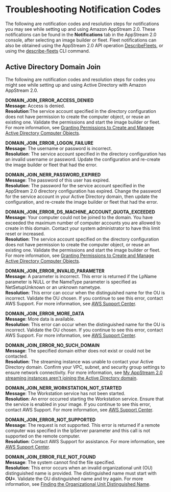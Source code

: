 # Troubleshooting Notification Codes<a name="troubleshooting-notification-codes"></a>

The following are notification codes and resolution steps for notifications you may see while setting up and using Amazon AppStream 2\.0\. These notifications can be found in the **Notifications** tab in the AppStream 2\.0 console, after selecting an image builder or fleet\. Fleet notifications can also be obtained using the AppStream 2\.0 API operation [DescribeFleets](http://docs.aws.amazon.com/appstream2/latest/APIReference/API_DescribeFleets.html), or using the [describe\-fleets](http://docs.aws.amazon.com/cli/latest/reference/appstream/describe-fleets.html) CLI command\.

## Active Directory Domain Join<a name="troubleshooting-notification-codes-ad"></a>

The following are notification codes and resolution steps for codes you might see while setting up and using Active Directory with Amazon AppStream 2\.0\. 

**DOMAIN\_JOIN\_ERROR\_ACCESS\_DENIED**  
**Message**: Access is denied\.  
**Resolution**:The service account specified in the directory configuration does not have permission to create the computer object, or reuse an existing one\. Validate the permissions and start the image builder or fleet\. For more information, see [Granting Permissions to Create and Manage Active Directory Computer Objects](active-directory-admin.md#active-directory-permissions)\.

**DOMAIN\_JOIN\_ERROR\_LOGON\_FAILURE**  
**Message**: The username or password is incorrect\.  
**Resolution**: The service account specified in the directory configuration has an invalid username or password\. Update the configuration and re\-create the image builder or fleet that had the error\.

**DOMAIN\_JOIN\_NERR\_PASSWORD\_EXPIRED**  
**Message**: The password of this user has expired\.  
**Resolution**: The password for the service account specified in the AppStream 2\.0 directory configuration has expired\. Change the password for the service account in your Active Directory domain, then update the configuration, and re\-create the image builder or fleet that had the error\.

**DOMAIN\_JOIN\_ERROR\_DS\_MACHINE\_ACCOUNT\_QUOTA\_EXCEEDED**  
**Message**: Your computer could not be joined to the domain\. You have exceeded the maximum number of computer accounts you are allowed to create in this domain\. Contact your system administrator to have this limit reset or increased\.  
**Resolution**: The service account specified on the directory configuration does not have permission to create the computer object, or reuse an existing one\. Validate the permissions and start the image builder or fleet\. For more information, see [Granting Permissions to Create and Manage Active Directory Computer Objects](active-directory-admin.md#active-directory-permissions)\.

**DOMAIN\_JOIN\_ERROR\_INVALID\_PARAMETER**  
**Message**: A parameter is incorrect\. This error is returned if the LpName parameter is NULL or the NameType parameter is specified as NetSetupUnknown or an unknown nametype\.  
**Resolution**: This error can occur when the distinguished name for the OU is incorrect\. Validate the OU chosen\. If you continue to see this error, contact AWS Support\. For more information, see [AWS Support Center](https://console.aws.amazon.com/support/home#/)\.

**DOMAIN\_JOIN\_ERROR\_MORE\_DATA**  
**Message**: More data is available\.  
**Resolution**: This error can occur when the distinguished name for the OU is incorrect\. Validate the OU chosen\. If you continue to see this error, contact AWS Support\. For more information, see [AWS Support Center](https://console.aws.amazon.com/support/home#/)\.

**DOMAIN\_JOIN\_ERROR\_NO\_SUCH\_DOMAIN**  
**Message**: The specified domain either does not exist or could not be contacted\.  
**Resolution**: The streaming instance was unable to contact your Active Directory domain\. Confirm your VPC, subnet, and security group settings to ensure network connectivity\. For more information, see [My AppStream 2\.0 streaming instances aren't joining the Active Directory domain](troubleshooting-active-directory.md#troubleshooting-active-directory-5)\.

**DOMAIN\_JOIN\_NERR\_WORKSTATION\_NOT\_STARTED**  
**Message**: The Workstation service has not been started\.  
**Resolution**: An error occurred starting the Workstation service\. Ensure that the service is enabled in your image\. If you continue to see this error, contact AWS Support\. For more information, see [AWS Support Center](https://console.aws.amazon.com/support/home#/)\.

**DOMAIN\_JOIN\_ERROR\_NOT\_SUPPORTED**  
**Message**: The request is not supported\. This error is returned if a remote computer was specified in the lpServer parameter and this call is not supported on the remote computer\.  
**Resolution**: Contact AWS Support for assistance\. For more information, see [AWS Support Center](https://console.aws.amazon.com/support/home#/)\.

**DOMAIN\_JOIN\_ERROR\_FILE\_NOT\_FOUND**  
**Message**: The system cannot find the file specified\.  
**Resolution**: This error occurs when an invalid organizational unit \(OU\) distinguished name is provided\. The distinguished name must start with **OU=**\. Validate the OU distinguished name and try again\. For more information, see [Finding the Organizational Unit Distinguished Name](active-directory-admin.md#active-directory-oudn)\.